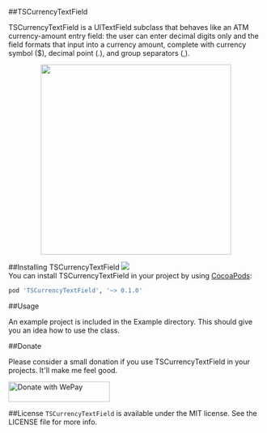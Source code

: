 ##TSCurrencyTextField

TSCurrencyTextField is a UITextField subclass that behaves like an ATM currency-amount entry field: the user can enter decimal digits only and the field formats that input into a currency amount, complete with currency symbol ($), decimal point (.), and group separators (,).

<p align="center" >
<img src="https://raw.github.com/TomSwift/TSCurrencyTextField/master/ExampleImages/image1.png" width="376" />
</p>

##Installing TSCurrencyTextField
<img src="https://cocoapod-badges.herokuapp.com/v/TSCurrencyTextField/badge.png"/><br/>
You can install TSCurrencyTextField in your project by using [CocoaPods](https://github.com/cocoapods/cocoapods):

```Ruby
pod 'TSCurrencyTextField', '~> 0.1.0'
```

##Usage

An example project is included in the Example directory. This should give you an idea how to use the class.

##Donate

Please consider a small donation if you use TSCurrencyTextField in your projects.  It'll make me feel good.

<a href="https://www.wepay.com/donate/1701987056"  target="_blank" ><img src="https://www.wepay.com/img/widgets/donate_with_wepay.png" alt="Donate with WePay" height="40" width="200" /></a>

##License
`TSCurrencyTextField` is available under the MIT license. See the LICENSE file for more info.
